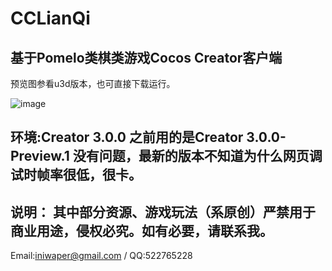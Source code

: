 # CCLianQi
基于Pomelo类棋类游戏Cocos Creator客户端
----
预览图参看u3d版本，也可直接下载运行。

![image](https://github.com/iniwap/CCLianQiClient/blob/main/screenshots/1.jpg)

环境:Creator 3.0.0 
之前用的是Creator 3.0.0-Preview.1 没有问题，最新的版本不知道为什么网页调试时帧率很低，很卡。
---
说明：
其中部分资源、游戏玩法（系原创）严禁用于商业用途，侵权必究。如有必要，请联系我。
---
Email:iniwaper@gmail.com / QQ:522765228  
